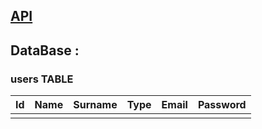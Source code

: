 ## [API](http://localhost:8080)

## DataBase :

### users TABLE
| Id | Name | Surname |  Type   | Email | Password |
|-----|-----|-----|-----|-----|-----|
|      |      |      |      |      |      |
